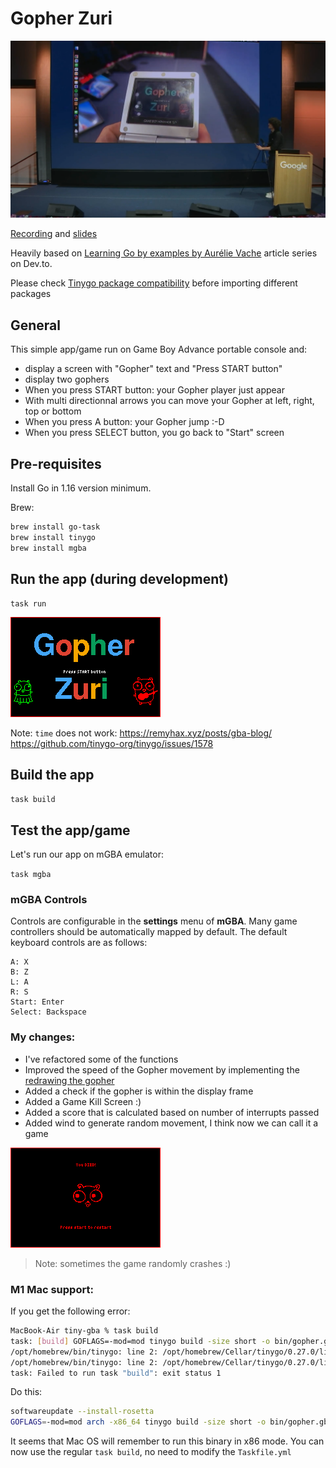 # Gopher Zuri

![Presentation](doc/presentation.png)

[Recording](https://www.youtube.com/watch?v=8QsvREVQ3Dc) and [slides](https://docs.google.com/presentation/d/1Ysgks0HLChBmqPH6e3A4Z_ixQlsNtVy4_WhBkVMtPHE/edit?usp=sharing)

Heavily based on [Learning Go by examples by Aurélie Vache](https://dev.to/aurelievache/learning-go-by-examples-part-5-create-a-game-boy-advance-gba-game-in-go-5944) article series on Dev.to.

Please check [Tinygo package compatibility](https://tinygo.org/docs/reference/lang-support/stdlib/#time) before importing different packages

## General

This simple app/game run on Game Boy Advance portable console and:
* display a screen with "Gopher" text and "Press START button"
* display two gophers
* When you press START button: your Gopher player just appear
* With multi directionnal arrows you can move your Gopher at left, right, top or bottom
* When you press A button: your Gopher jump :-D 
* When you press SELECT button, you go back to "Start" screen

## Pre-requisites

Install Go in 1.16 version minimum.

Brew:
```bash
brew install go-task
brew install tinygo
brew install mgba
```

## Run the app (during development)

```
task run
```
![Gopher GBA game](doc/gopher-gba.png)

Note: `time` does not work: https://remyhax.xyz/posts/gba-blog/ https://github.com/tinygo-org/tinygo/issues/1578

## Build the app

`task build`

## Test the app/game

Let's run our app on mGBA emulator:

`task mgba`

### mGBA Controls

Controls are configurable in the **settings** menu of **mGBA**. Many game controllers should be automatically mapped by default. 
The default keyboard controls are as follows:

```
A: X
B: Z
L: A
R: S
Start: Enter
Select: Backspace
```

### My changes:

- I've refactored some of the functions
- Improved the speed of the Gopher movement by implementing the [redrawing the gopher](https://dev.to/aurelievache/learning-go-by-examples-part-5-create-a-game-boy-advance-gba-game-in-go-5944#comment-1i83i)
- Added a check if the gopher is within the display frame
- Added a Game Kill Screen :)
- Added a score that is calculated based on number of interrupts passed
- Added wind to generate random movement, I think now we can call it a game

![Gopher Sceen](doc/gopher-screen.png)

>Note: sometimes the game randomly crashes :)

### M1 Mac support:
If you get the following error:
```bash
MacBook-Air tiny-gba % task build
task: [build] GOFLAGS=-mod=mod tinygo build -size short -o bin/gopher.gba -target=gameboy-advance .
/opt/homebrew/bin/tinygo: line 2: /opt/homebrew/Cellar/tinygo/0.27.0/libexec/tinygo: Bad CPU type in executable
/opt/homebrew/bin/tinygo: line 2: /opt/homebrew/Cellar/tinygo/0.27.0/libexec/tinygo: Undefined error: 0
task: Failed to run task "build": exit status 1
```

Do this:
```bash
softwareupdate --install-rosetta
GOFLAGS=-mod=mod arch -x86_64 tinygo build -size short -o bin/gopher.gba -target=gameboy-advance .
```

It seems that Mac OS will remember to run this binary in x86 mode. You can now use the regular `task build`, no need to modify the `Taskfile.yml`
